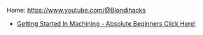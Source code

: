 Home: https://www.youtube.com/@Blondihacks
- [Getting Started In Machining - Absolute Beginners Click Here!](https://youtu.be/lZJ45RIw77A)
